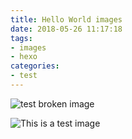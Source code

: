 ```yaml
---
title: Hello World images
date: 2018-05-26 11:17:18
tags:
- images
- hexo
categories:
- test
---
```


![test broken image](non_image.png)

![This is a test image](test_image.png)
